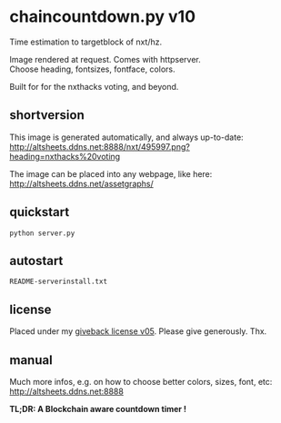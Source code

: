 # chaincountdown.py v10

Time estimation to targetblock of nxt/hz. 

Image rendered at request. Comes with httpserver.  
Choose heading, fontsizes, fontface, colors.

Built for for the nxthacks voting, and beyond.

## shortversion

This image is generated automatically, and always up-to-date:  
http://altsheets.ddns.net:8888/nxt/495997.png?heading=nxthacks%20voting 

The image can be placed into any webpage, like here:  
http://altsheets.ddns.net/assetgraphs/

## quickstart

    python server.py

## autostart

    README-serverinstall.txt

## license

Placed under my [giveback license v05](http://altsheets.ddns.net/give). Please give generously. Thx.

## manual

Much more infos, e.g. on how to choose better colors, sizes, font, etc:  
http://altsheets.ddns.net:8888

**TL;DR: A Blockchain aware countdown timer !**

